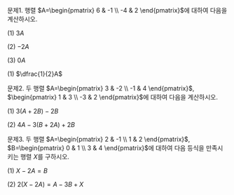 
문제1. 행렬 $A=\begin{pmatrix} 6 & -1 \\ -4 & 2 \end{pmatrix}$에 대하여 다음을 계산하시오. 

(1) $3A$

(2) $-2A$

(3) $0A$

(1) $\dfrac{1}{2}A$



문제2. 두 행렬 $A=\begin{pmatrix} 3 & -2 \\ -1 & 4 \end{pmatrix}$, $\begin{pmatrix} 1 & 3 \\ -3 & 2 \end{pmatrix}$에 대하여 다음을 계산하시오. 

(1) $3(A+2B)-2B$

(2) $4A-3(B+2A)+2B$



문제3. 두 행렬 $A=\begin{pmatrix} 2 & -1 \\ 1 & 2 \end{pmatrix}$, $B=\begin{pmatrix} 0 & 1 \\ 3 & 4 \end{pmatrix}$에 대하여 다음 등식을 만족시키는 행렬 $X$를 구하시오. 

(1) $X-2A=B$

(2) $2(X-2A)=A-3B+X$

